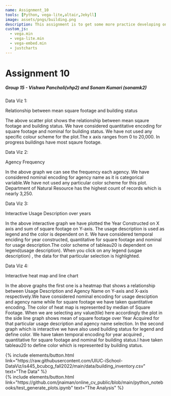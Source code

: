```yaml
---
name: Assignment_10
tools: [Python, vega-lite,altair,Jekyll]
image: assets/pngs/building.png
description: This assignment is to get some more practice developing on the web, specifically exporting plots made in Python+altair+vegalite to your github repository.!
custom_js:
  - vega.min
  - vega-lite.min
  - vega-embed.min
  - justcharts
---
```



# Assignment 10

##### Group 15 - Vishwa Pancholi(vhp2) and Sonam Kumari (sonamk2)


Data Viz 1:

Relationship between mean square footage and building status

<vegachart schema-url="{{ site.baseurl }}/assets/json/sqaurefootage_wrt_bldgstatus.json" style="width: 100%"></vegachart>

The above scatter plot shows the relationship between mean sqaure footage and building status. We have considered quantitative encoding for square footage and nominal for building status. We have not used any specific colour scheme for the plot.The x axis ranges from 0 to 20,000. In progress buildings have most sqaure footage.

Data Viz 2:

Agency Frequency

<vegachart schema-url="{{ site.baseurl }}/assets/json/agency_frequency.json" style="width: 100%"></vegachart>

In the above graph we can see the frequency each agency. We have considered nominal encoding for agency name as it is categorical variable.We have not used any particular color scheme for this plot. Department of Natural Resource has the highest count of records which is nearly 3,250.

Data Viz 3:

Interactive Usage Description over years

<vegachart schema-url="{{ site.baseurl }}/assets/json/usage_description.json" style="width: 100%"></vegachart>

In the above interactive graph we have plotted the Year Constructed on X axis and sum of square footage on Y-axis. The usage description is used as legend and the color is dependent on it. We have considered temporal enciding for year constructed, quantitative for square footage and nominal for usage description.The color scheme of tableau20 is dependent on legend(usage description). When you click on any legend (usgae description) , the data for that particular selection is highlighted.

Data Viz 4:

Interactive heat map and line chart

<vegachart schema-url="{{ site.baseurl }}/assets/json/heatmap_linechart.json" style="width: 100%"></vegachart>

In the above graphs the first one is a heatmap that shows a relationship between Usage Description and Agency Name on Y-axis and X-axis respectively.We have considered nominal encoding for usage desciption and agency name while for square footage we have taken quantitative encoding. The color of heat map is represented by median of Square Footage. When we are selecting any value(tile) here accordingly the plot in the side line graph shows mean of square footage over Year Acquired for that particular usage description and agency name selection. In the second graph which is interactive we have also used building status for legend and define color. We have taken temporal encoding for year acquired , quantitative for square footage and nominal for building status.I have taken tableau20 to define color which is represented by building status.



<!-- these are written in a combo of html and liquid --> 

<div class="left">
{% include elements/button.html link="https://raw.githubusercontent.com/UIUC-iSchool-DataViz/is445_bcubcg_fall2022/main/data/building_inventory.csv" text="The Data" %}
</div>

<div class="right">
{% include elements/button.html link="https://github.com/jnaiman/online_cv_public/blob/main/python_notebooks/test_generate_plots.ipynb" text="The Analysis" %}
</div>

